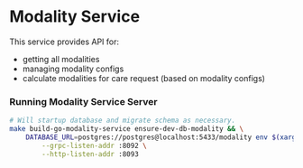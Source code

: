 # Modality Service

This service provides API for:

- getting all modalities
- managing modality configs
- calculate modalities for care request (based on modality configs)

### Running Modality Service Server

```sh
# Will startup database and migrate schema as necessary.
make build-go-modality-service ensure-dev-db-modality && \
    DATABASE_URL=postgres://postgres@localhost:5433/modality env $(xargs < .env.development.local) generated/bin/go/cmd/modality-service/modality-service \
        --grpc-listen-addr :8092 \
        --http-listen-addr :8093
```
